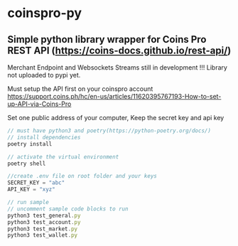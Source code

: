 # coinspro-py

## Simple python library wrapper for Coins Pro REST API (https://coins-docs.github.io/rest-api/) 

Merchant Endpoint and Websockets Streams still in development !!!
Library not uploaded to pypi yet.

Must setup the API first on your coinspro account
https://support.coins.ph/hc/en-us/articles/11620395767193-How-to-set-up-API-via-Coins-Pro

Set one public address of your computer,
Keep the secret key and api key



```js
// must have python3 and poetry(https://python-poetry.org/docs/)
// install dependencies
poetry install

// activate the virtual environment
poetry shell

//create .env file on root folder and your keys
SECRET_KEY = "abc"
API_KEY = "xyz"

// run sample 
// uncomment sample code blocks to run
python3 test_general.py
python3 test_account.py
python3 test_market.py
python3 test_wallet.py
```


